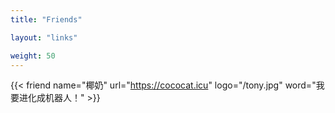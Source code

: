 ```yaml
---
title: "Friends"

layout: "links"

weight: 50
---
```

{{< friend name="椰奶" url="https://cococat.icu" logo="/tony.jpg" word="我要进化成机器人！" >}} 
